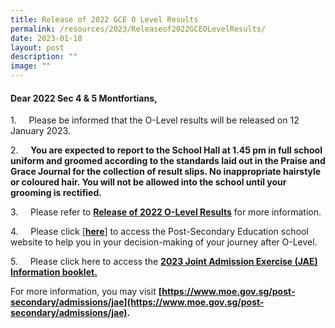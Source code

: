 ```yaml
---
title: Release of 2022 GCE O Level Results
permalink: /resources/2023/Releaseof2022GCEOLevelResults/
date: 2023-01-10
layout: post
description: ""
image: ""
---
```

#### Dear 2022 Sec 4 & 5 Montfortians,

1.     Please be informed that the O-Level results will be released on 12 January 2023.

2.     **You are expected to report to the School Hall at 1.45 pm in full school uniform and groomed according to the standards laid out in the Praise and Grace Journal for the collection of result slips. No inappropriate hairstyle or coloured hair. You will not be allowed into the school until your grooming is rectified.**

3.     Please refer to **[Release of 2022 O-Level Results](/files/Release%20of%202022%20O-Level%20Results%20(6%20Jan%202023).pdf)** for more information.

4.     Please click \[**[here](https://www.montfortsec.moe.edu.sg/curriculum/Subject-Combination/post-secondary-education/)**] to access the Post-Secondary Education school website to help you in your decision-making of your journey after O-Level.

5.     Please click here to access the **[2023 Joint Admission Exercise (JAE) Information booklet.](https://www.moe.gov.sg/-/media/files/post-secondary/2023-jae/2023-jae-booklet.ashx?la=en&hash=AEC48D61A122C8011AD4CAE0E978567828BB1EDB)**

For more information, you may visit **[https://www.moe.gov.sg/post-secondary/admissions/jae](https://www.moe.gov.sg/post-secondary/admissions/jae).**